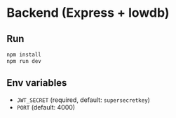 # Backend (Express + lowdb)

## Run
```bash
npm install
npm run dev
```

## Env variables
- `JWT_SECRET` (required, default: `supersecretkey`)
- `PORT` (default: 4000)
